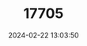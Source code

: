 ---
title: "17705"
category: "Pleurocera walkeri"
draft: false
date: 2024-02-22 13:03:50
languages:
  English: ["Telescope Hornsnail"]
---